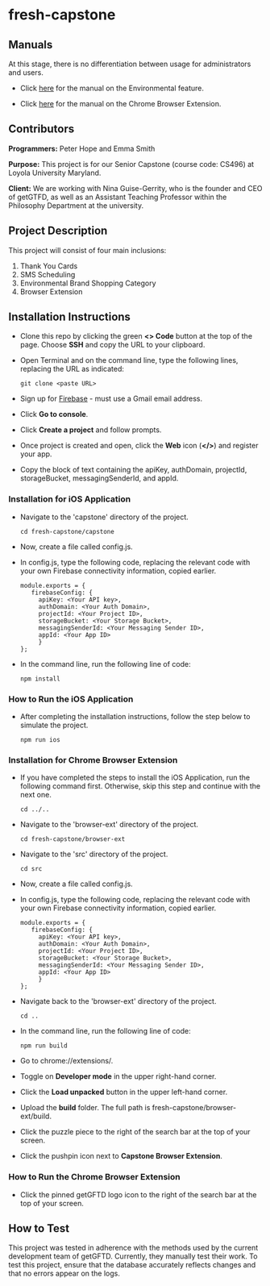 # fresh-capstone

## Manuals

At this stage, there is no differentiation between usage for administrators and users.

* Click [here](https://github.com/emmasmth/fresh-capstone/blob/main/user-manual-environmental-feature.md) for the manual on the Environmental feature. 

* Click [here](https://github.com/emmasmth/fresh-capstone/blob/main/user-manual-browser-extension.md) for the manual on the Chrome Browser Extension.

## Contributors
**Programmers:** Peter Hope and Emma Smith

**Purpose:** This project is for our Senior Capstone (course code: CS496) at Loyola University Maryland. 

**Client:** We are working with Nina Guise-Gerrity, who is the founder and CEO of getGTFD, as well as an Assistant Teaching Professor within the Philosophy Department at the university.

## Project Description

This project will consist of four main inclusions:
1. Thank You Cards
2. SMS Scheduling
3. Environmental Brand Shopping Category
4. Browser Extension

## Installation Instructions

* Clone this repo by clicking the green **<> Code** button at the top of the page. Choose **SSH** and copy the URL to your clipboard.
* Open Terminal and on the command line, type the following lines, replacing the URL as indicated:

   ```
   git clone <paste URL>
   ```

* Sign up for [Firebase](https://firebase.google.com/) - must use a Gmail email address.
* Click **Go to console**.
* Click **Create a project** and follow prompts.
* Once project is created and open, click the **Web** icon (**</>**) and register your app.
* Copy the block of text containing the apiKey, authDomain, projectId, storageBucket, messagingSenderId, and appId.

### Installation for iOS Application

* Navigate to the 'capstone' directory of the project.

   ```
   cd fresh-capstone/capstone
   ```

* Now, create a file called config.js.
* In config.js, type the following code, replacing the relevant code with your own Firebase connectivity information, copied earlier.
   ```
   module.exports = {
      firebaseConfig: {
        apiKey: <Your API key>,
        authDomain: <Your Auth Domain>,
        projectId: <Your Project ID>,
        storageBucket: <Your Storage Bucket>,
        messagingSenderId: <Your Messaging Sender ID>,
        appId: <Your App ID>
        }
   };
   ```
* In the command line, run the following line of code:

   ```
   npm install
   ```

### How to Run the iOS Application


* After completing the installation instructions, follow the step below to simulate the project. 

   ```
   npm run ios
   ```

### Installation for Chrome Browser Extension

* If you have completed the steps to install the iOS Application, run the following command first. Otherwise, skip this step and continue with the next one.

  ```
  cd ../..
  ```

* Navigate to the 'browser-ext' directory of the project.

   ```
   cd fresh-capstone/browser-ext
   ```

* Navigate to the 'src' directory of the project.

   ```
   cd src
   ```

* Now, create a file called config.js.
* In config.js, type the following code, replacing the relevant code with your own Firebase connectivity information, copied earlier.
   ```
   module.exports = {
      firebaseConfig: {
        apiKey: <Your API key>,
        authDomain: <Your Auth Domain>,
        projectId: <Your Project ID>,
        storageBucket: <Your Storage Bucket>,
        messagingSenderId: <Your Messaging Sender ID>,
        appId: <Your App ID>
        }
   };
   ```

* Navigate back to the 'browser-ext' directory of the project.

   ```
   cd ..
   ```
   
* In the command line, run the following line of code:

   ```
   npm run build
   ```

* Go to chrome://extensions/.
* Toggle on **Developer mode** in the upper right-hand corner.
* Click the **Load unpacked** button in the upper left-hand corner.
* Upload the **build** folder. The full path is fresh-capstone/browser-ext/build.
* Click the puzzle piece to the right of the search bar at the top of your screen.
* Click the pushpin icon next to **Capstone Browser Extension**.

### How to Run the Chrome Browser Extension

* Click the pinned getGFTD logo icon to the right of the search bar at the top of your screen.

## How to Test

This project was tested in adherence with the methods used by the current development team of getGFTD. Currently, they manually test their work. To test this project, ensure that the database accurately reflects changes and that no errors appear on the logs.
